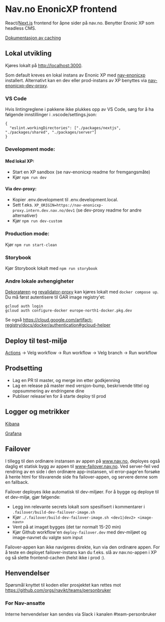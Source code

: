 # Nav.no EnonicXP frontend

React/[Next.js](https://nextjs.org/) frontend for åpne sider på nav.no. Benytter Enonic XP som headless CMS.

[Dokumentasjon av caching](https://github.com/navikt/nav-enonicxp/wiki/Caching)

## Lokal utvikling

Kjøres lokalt på [http://localhost:3000](http://localhost:3000).

Som default kreves en lokal instans av Enonic XP med [nav-enonicxp](https://github.com/navikt/nav-enonicxp) installert. Alternativt kan en dev eller prod-instans av XP benyttes via [nav-enonicxp-dev-proxy](https://github.com/navikt/nav-enonicxp-dev-proxy).

### VS Code

Hvis lintingreglene i pakkene ikke plukkes opp av VS Code, sørg for å ha følgende innstillinger i .vscode/settings.json:

```
{
  "eslint.workingDirectories": ["./packages/nextjs", "./packages/shared", "./packages/server"]
}
```

### Development mode:

#### Med lokal XP:

-   Start en XP sandbox (se nav-enonicxp readme for fremgangsmåte)
-   Kjør `npm run dev`

#### Via dev-proxy:

-   Kopier .env.development til .env.development.local.
-   Sett f.eks. `XP_ORIGIN=https://nav-enonicxp-proxy.intern.dev.nav.no/dev1` (se dev-proxy readme for andre alternativer)
-   Kjør `npm run dev-custom`

### Production mode:

Kjør `npm run start-clean`

### Storybook

Kjør Storybook lokalt med `npm run storybook`

### Andre lokale avhengigheter

[Dekoratøren](https://github.com/navikt/nav-dekoratoren) og [revalidator-proxy](https://github.com/navikt/nav-enonicxp-frontend-revalidator-proxy) kan kjøres lokalt med `docker compose up`. Du må først autentisere til GAR image registry'et:

```
gcloud auth login
gcloud auth configure-docker europe-north1-docker.pkg.dev
```

Se også https://cloud.google.com/artifact-registry/docs/docker/authentication#gcloud-helper

## Deploy til test-miljø

[Actions](https://github.com/navikt/nav-enonicxp-frontend/actions) -> Velg workflow -> Run workflow -> Velg branch -> Run workflow

## Prodsetting

-   Lag en PR til master, og merge inn etter godkjenning
-   Lag en release på master med versjon-bump, beskrivende tittel og oppsummering av endringene dine
-   Publiser release'en for å starte deploy til prod

## Logger og metrikker

[Kibana](https://logs.adeo.no/app/discover#/view/952d2110-d396-11eb-af21-ffc7c2f0592f)

[Grafana](https://grafana.nav.cloud.nais.io/d/acb4618a-aa49-4036-9534-c058bc1af783/nav-no-frontend-detaljert)

## Failover

I tillegg til den ordinære instansen av appen på www.nav.no, deployes også daglig et statisk bygg av appen til www-failover.nav.no.
Ved server-feil ved rendring av en side i den ordinære app-instansen, vil error-page'en forsøke å hente html for tilsvarende side fra failover-appen,
og servere denne som en fallback.

Failover deployes ikke automatisk til dev-miljøer. For å bygge og deploye til et dev-miljø, gjør følgende:

-   Legg inn relevante secrets lokalt som spesifisert i kommentarer i `.failover/build-dev-failover-image.sh`
-   Kjør `./.failover/build-dev-failover-image.sh <dev1|dev2> <image-navn>`
-   Vent på at imaget bygges (det tar normalt 15-20 min)
-   Kjør Github workflow'en `deploy-failover.dev` med dev-miljøet og image-navnet du valgte som input

Failover-appen kan ikke navigeres direkte, kun via den ordinære appen. For å teste en deployet failover-instans kan du f.eks. slå av
nav.no-appen i XP og så slette frontend-cachen (helst ikke i prod :).

## Henvendelser

Spørsmål knyttet til koden eller prosjektet kan rettes mot https://github.com/orgs/navikt/teams/personbruker

### For Nav-ansatte

Interne henvendelser kan sendes via Slack i kanalen #team-personbruker

